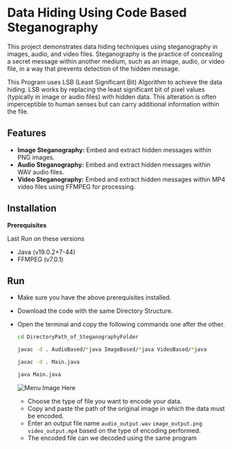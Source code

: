 # Data Hiding Using Code Based Steganography

This project demonstrates data hiding techniques using steganography in images, audio, and video files. Steganography is the practice of concealing a secret message within another medium, such as an image, audio, or video file, in a way that prevents detection of the hidden message.

This Program uses LSB (Least Significant Bit) Algorithm to achieve the data hiding. LSB works by replacing the least significant bit of pixel values (typically in image or audio files) with hidden data. This alteration is often imperceptible to human senses but can carry additional information within the file.

## Features 
* **Image Steganography:** Embed and extract hidden messages within PNG images.
* **Audio Steganography:** Embed and extract hidden messages within WAV audio files.
* **Video Steganography:** Embed and extract hidden messages within MP4 video files using FFMPEG for processing.

## Installation

**Prerequisites**

Last Run on these versions

* Java (v19.0.2+7-44)
* FFMPEG (v7.0.1)

## Run

* Make sure you have the above prerequisites installed.
* Download the code with the same Directory Structure.
* Open the terminal and copy the following commands one after the other.

  ```bash
  cd DirectoryPath_of_SteganographyFolder
  ```

  ```bash
  javac -d . AudioBased/*java ImageBased/*java VideoBased/*java
  ```

  ```bash
  javac -d . Main.java
  ```

  ```bash
  java Main.java
  ```
  
  ![Menu Image Here](![image](https://github.com/aashishkoundinya/Data-Hiding-Using-Steganography/assets/85052821/14ef7303-91cd-48e7-bc39-87234224201d))
  
  * Choose the type of file you want to encode your data.
  * Copy and paste the path of the original image in which the data must be encoded.
  * Enter an output file name `audio_output.wav` `image_output.png` `video_output.mp4` based on the type of encoding performed.
  * The encoded file can we decoded using the same program
